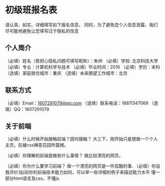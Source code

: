 # 初级班报名表

请认真、如实、详细填写如下报名信息。
同时，为了避免您个人信息泄露，我们尽可能地避免让您填写过于隐私的信息

## 个人简介

（必填）姓名（若担心隐私问题可填写昵称）：朱帅
（必填）学校: 北京科技大学
（必填）专业：计算机科学与技术
（必填）毕业时间：2016
（必填）学历：本科
（选填）家庭居住城市：重庆
（选填）未来期望工作城市：北京

## 联系方式

（必填）Email：1607291079@qq.com
（选填）联系电话：18811347069
（选填）QQ：1607291079

## 关于前端

（必填）什么时候开始接触前端？因何接触？
大三下，刚开始只是想做一个个人主页，后被css禅意花园所震撼。

（必填）你理解的前端是做些什么事情？
做比较漂亮的网页。

（必填）你为什么要学习前端？
做一个漂亮的网页是一件炫酷的事.
（必填）你自我评价当ji前你的前端技术能力如何，可以举一些详细的例子来描述能力水平
懂一部分html语言及css，不懂js.

